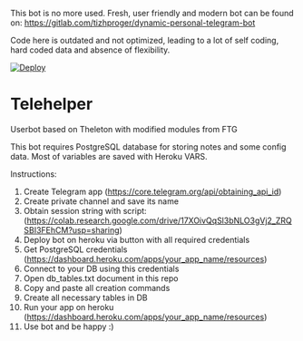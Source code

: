 This bot is no more used. Fresh, user friendly and modern bot can be found on: https://gitlab.com/tizhproger/dynamic-personal-telegram-bot

Code here is outdated and not optimized, leading to a lot of self coding, hard coded data and absence of flexibility.



[![Deploy](https://www.herokucdn.com/deploy/button.svg)](https://heroku.com/deploy?template=https://github.com/tizhproger/telehelper)
# Telehelper
Userbot based on Theleton with modified modules from FTG

This bot requires PostgreSQL database for storing notes and some config data. Most of variables are saved with Heroku VARS.

Instructions:

1) Create Telegram app (https://core.telegram.org/api/obtaining_api_id)
2) Create private channel and save its name
3) Obtain session string with script: (https://colab.research.google.com/drive/17XOivQqSl3bNLO3gVj2_ZRQSBI3FEhCM?usp=sharing)
4) Deploy bot on heroku via button with all required credentials
5) Get PostgreSQL credentials (https://dashboard.heroku.com/apps/your_app_name/resources)
6) Connect to your DB using this credentials
7) Open db_tables.txt document in this repo
8) Copy and paste all creation commands
9) Create all necessary tables in DB
10) Run your app on heroku (https://dashboard.heroku.com/apps/your_app_name/resources)
11) Use bot and be happy :)
